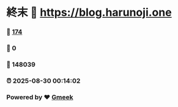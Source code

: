 # 終末 :link: https://blog.harunoji.one 
### :page_facing_up: [174](https://blog.harunoji.one/tag.html) 
### :speech_balloon: 0 
### :hibiscus: 148039 
### :alarm_clock: 2025-08-30 00:14:02 
### Powered by :heart: [Gmeek](https://github.com/Meekdai/Gmeek)
